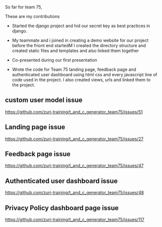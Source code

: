 
So far for team 75,

These are my contributions 

* Started the django project and hid our secret key as best practices in django.

* My teammate and i joined in creating a demo website for our project before the friont end startedM
I created the directory structure and created static files and templates and also linked them together

* Co-presented during our first presentation

* Wrote the code for Team 75 landing page, feedback page and authenticated user dashboard using html css and  every javascript line of code used in the project. I also created views, urls and  linked them to the project.  

## custom user model issue 
https://github.com/zuri-training/t_and_c_generator_team75/issues/51

## Landing page issue
https://github.com/zuri-training/t_and_c_generator_team75/issues/27


## Feedback page issue
https://github.com/zuri-training/t_and_c_generator_team75/issues/47

## Authenticated user dashboard issue
https://github.com/zuri-training/t_and_c_generator_team75/issues/48

## Privacy Policy dashboard page issue
https://github.com/zuri-training/t_and_c_generator_team75/issues/117
